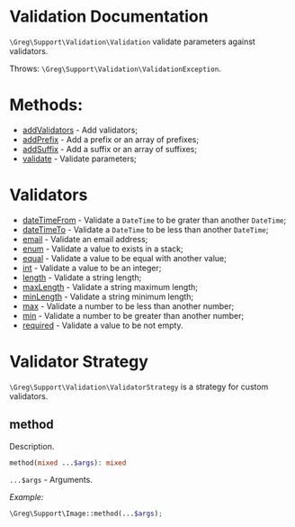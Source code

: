 # Validation Documentation

`\Greg\Support\Validation\Validation` validate parameters against validators.

Throws: `\Greg\Support\Validation\ValidationException`.

# Methods:

* [addValidators](#addvalidators) - Add validators;
* [addPrefix](#addprefix) - Add a prefix or an array of prefixes;
* [addSuffix](#addsuffix) - Add a suffix or an array of suffixes;
* [validate](#validate) - Validate parameters;

# Validators

* [dateTimeFrom](#datetimefrom) - Validate a `DateTime` to be grater than another `DateTime`;
* [dateTimeTo](#datetimeto) - Validate a `DateTime` to be less than another `DateTime`;
* [email](#email) - Validate an email address;
* [enum](#enum) - Validate a value to exists in a stack;
* [equal](#equal) - Validate a value to be equal with another value;
* [int](#int) - Validate a value to be an integer;
* [length](#length) - Validate a string length;
* [maxLength](#maxlength) - Validate a string maximum length;
* [minLength](#minlength) - Validate a string minimum length;
* [max](#max) - Validate a number to be less than another number;
* [min](#min) - Validate a number to be greater than another number;
* [required](#required) - Validate a value to be not empty.

# Validator Strategy

`\Greg\Support\Validation\ValidatorStrategy` is a strategy for custom validators.

## method

Description.

```php
method(mixed ...$args): mixed
```

`...$args` - Arguments.

_Example:_

```php
\Greg\Support\Image::method(...$args);
```
